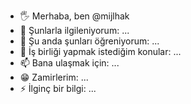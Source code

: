 - 🖐️ Merhaba, ben @mijlhak  
- 👀 Şunlarla ilgileniyorum: ...  
- 🌱 Şu anda şunları öğreniyorum: ...  
- 💞 İş birliği yapmak istediğim konular: ...  
- 📫 Bana ulaşmak için: ...  
- 😁 Zamirlerim: ...  
- ⚡ İlginç bir bilgi: ...

<!---
mijlhak/mijlhak özel bir depo çünkü `README.md` (bu dosya) GitHub profilinizde görünür.  
Değişikliklerinizi görmek için Önizleme bağlantısına tıklayabilirsiniz.  
--->
